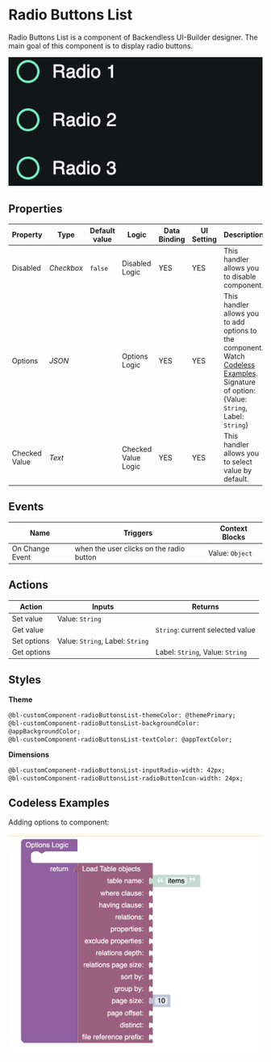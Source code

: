 # Radio Buttons List
Radio Buttons List is a component of Backendless UI-Builder designer. The main goal of this component is to display radio buttons.

<p align="center">
  <img src="./thumbnail.png" alt="main thumbnail" width="780"/>
</p>

## Properties

| Property      | Type         | Default value | Logic               | Data Binding | UI Setting | Description                                                                                        |
|---------------|--------------|---------------|---------------------|--------------|------------|----------------------------------------------------------------------------------------------------|
| Disabled      | *Checkbox*   | `false`       | Disabled Logic      | YES          | YES        | This handler allows you to disable component.                                                      |
| Options       | *JSON*       |               | Options Logic       | YES          | YES        | This handler allows you to add options to the component. Watch [Codeless Examples](#Examples). Signature of option: {Value: `String`, Label: `String`} |
| Checked Value | *Text*       |               | Checked Value Logic | YES          | YES        | This handler allows you to select value by default.                                                |

## Events

| Name                    | Triggers                                 | Context Blocks                                                         |
|-------------------------|------------------------------------------|------------------------------------------------------------------------|
| On Change Event         | when the user clicks on the radio button | Value: `Object`                                                        |

## Actions

| Action           | Inputs                                | Returns                                 |
|------------------|---------------------------------------|-----------------------------------------|
| Set value        | Value: `String`                       |                                         |
| Get value        |                                       | `String`: current selected value        |
| Set options      | Value: `String`, Label: `String`      |                                         |
| Get options      |                                       | Label: `String`, Value: `String`        |

## Styles

**Theme**
````
@bl-customComponent-radioButtonsList-themeColor: @themePrimary;
@bl-customComponent-radioButtonsList-backgroundColor: @appBackgroundColor;
@bl-customComponent-radioButtonsList-textColor: @appTextColor;
````

**Dimensions**
````
@bl-customComponent-radioButtonsList-inputRadio-width: 42px;
@bl-customComponent-radioButtonsList-radioButtonIcon-width: 24px;
````

## <a name="Examples"></a> Codeless Examples

Adding options to component:

![markers example](./example-images/adding-options.png)
